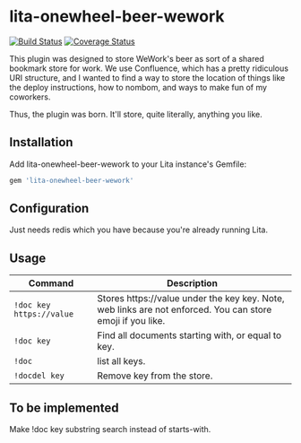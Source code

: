 # lita-onewheel-beer-wework

[![Build Status](https://travis-ci.org/onewheelskyward/lita-onewheel-beer-wework.png?branch=master)](https://travis-ci.org/onewheelskyward/lita-onewheel-beer-wework)
[![Coverage Status](https://coveralls.io/repos/onewheelskyward/lita-onewheel-beer-wework/badge.png)](https://coveralls.io/r/onewheelskyward/lita-onewheel-beer-wework)

This plugin was designed to store WeWork's beer as sort of a shared bookmark store for work.  We use Confluence, which has a pretty
ridiculous URI structure, and I wanted to find a way to store the location of things like the deploy instructions,
how to nombom, and ways to make fun of my coworkers.

Thus, the plugin was born.  It'll store, quite literally, anything you like.

## Installation

Add lita-onewheel-beer-wework to your Lita instance's Gemfile:

``` ruby
gem 'lita-onewheel-beer-wework'
```

## Configuration

Just needs redis which you have because you're already running Lita.

## Usage
Command                   | Description
------------------------- | -------------
`!doc key https://value`  | Stores https://value under the key key.  Note, web links are not enforced.  You can store emoji if you like.
`!doc key`                | Find all documents starting with, or equal to key.
`!doc`                    | list all keys.
`!docdel key`             | Remove key from the store.

## To be implemented

Make !doc key substring search instead of starts-with.
